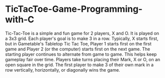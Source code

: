 # TicTacToe-Game-Programming-with-C
Tic-Tac-Toe is a simple and fun game for 2 players, X and O. It is played on a 3x3 grid. Each player's goal is to make 3 in a row.  Typically, X starts first, but in Gametable's Tabletop Tic Tac Toe, Player 1 starts first on the first game and Player 2 (or the computer) starts first on the next game. The starting player continues to alternate from game to game. This helps keep gameplay fair over time.  Players take turns placing their Mark, X or O, on an open square in the grid. The first player to make 3 of their own mark in a row vertically, horizontally, or diagonally wins the game.
